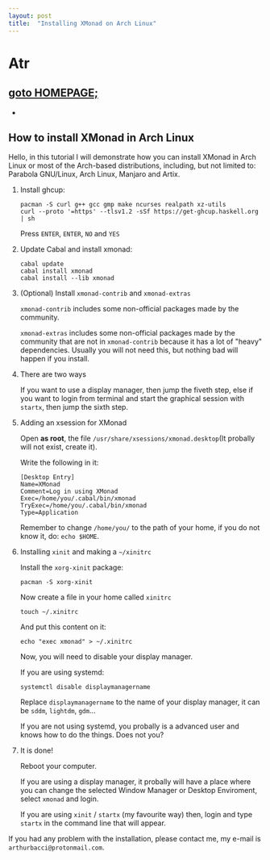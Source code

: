 ```yaml
---
layout: post
title:  "Installing XMonad on Arch Linux"
---
```


# Atr
## [goto HOMEPAGE;](https://arthurbacci64.github.io/)

-

## How to install XMonad in Arch Linux

Hello, in this tutorial I will demonstrate how you can install XMonad in Arch Linux or most of the Arch-based distributions, including, but not limited to: Parabola GNU/Linux, Arch Linux, Manjaro and Artix.

1. Install ghcup:

	```			
	pacman -S curl g++ gcc gmp make ncurses realpath xz-utils
	curl --proto '=https' --tlsv1.2 -sSf https://get-ghcup.haskell.org | sh
	```

	Press `ENTER`,  `ENTER`,  `NO` and  `YES`

2. Update Cabal and install xmonad:

	```
	cabal update
	cabal install xmonad
	cabal install --lib xmonad
	```

3. (Optional) Install `xmonad-contrib` and `xmonad-extras`

	`xmonad-contrib` includes some non-official packages made by the community.
	
	`xmonad-extras` includes some non-official packages made by the community that are not in `xmonad-contrib` because it has a lot of "heavy" dependencies. Usually you will not need this, but nothing bad will happen if you install.

4. There are two ways

	If you want to use a display manager, then jump the fiveth step, else if you want to login from terminal and start the graphical session with `startx`, then jump the sixth step.
	
5. Adding an xsession for XMonad

	Open **as root**, the file `/usr/share/xsessions/xmonad.desktop`(It probally will not exist, create it).
	
	Write the following in it:
	
	```
	[Desktop Entry]
	Name=XMonad
	Comment=Log in using XMonad
	Exec=/home/you/.cabal/bin/xmonad
	TryExec=/home/you/.cabal/bin/xmonad
	Type=Application
	```
	
	Remember to change `/home/you/` to the path of your home, if you do not know it, do: `echo $HOME`.
	
	
6. Installing `xinit` and making a `~/xinitrc`

	Install the `xorg-xinit` package:

	```
	pacman -S xorg-xinit
	```
	
	Now create a file in your home called `xinitrc`
	
	```
	touch ~/.xinitrc
	```
	
	And put this content on it:
	
	```
	echo "exec xmonad" > ~/.xinitrc
	```
	
	Now, you will need to disable your display manager.
	
	If you are using systemd:
	
	```
	systemctl disable displaymanagername
	```
	
	Replace `displaymanagername` to the name of your display manager, it can be `sddm`, `lightdm`, `gdm`...
	
	If you are not using systemd, you probally is a advanced user and knows how to do the things. Does not you?
	
7. It is done!

	Reboot your computer.
	
	If you are using a display manager, it probally will have a place where you can change the selected Window Manager or Desktop Enviroment, select `xmonad` and login.
	
	If you are using `xinit` / `startx` (my favourite way) then, login and type `startx` in the command line that will appear.
	
	
If you had any problem with the installation, please contact me, my e-mail is `arthurbacci@protonmail.com`.
	
